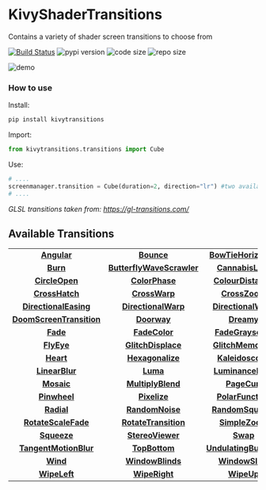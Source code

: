 # KivyShaderTransitions
Contains a variety of shader screen transitions to choose from

[![Build Status](https://travis-ci.org/shashi278/KivyShaderTransitions.svg?branch=main)](https://travis-ci.org/shashi278/KivyShaderTransitions) ![pypi version](https://img.shields.io/pypi/v/kivytransitions) ![code size](https://img.shields.io/github/languages/code-size/shashi278/KivyShaderTransitions) ![repo size](https://img.shields.io/github/repo-size/shashi278/KivyShaderTransitions)

![demo](https://raw.githubusercontent.com/shashi278/KivyShaderTransitions/main/demo/demo.gif)

####

### How to use
Install:
```bash
pip install kivytransitions
```
Import:
```python
from kivytransitions.transitions import Cube
```
Use:
```python
# ....
screenmanager.transition = Cube(duration=2, direction="lr") #two available directions: "lr" and "rl"
# ....
```
*GLSL transitions taken from: https://gl-transitions.com/*

## Available Transitions
|          |             |    |    |
| :-------------: |:-------------:|:-----:|:-----:|
| [**Angular**](https://gl-transitions.com/transition/angular) | [**Bounce**](https://gl-transitions.com/transition/Bounce) | [**BowTieHorizontal**](https://gl-transitions.com/transition/BowTieHorizontal) | [**BowTieVertical**](https://gl-transitions.com/transition/BowTieVertical) |
| [**Burn**](https://gl-transitions.com/transition/burn) | [**ButterflyWaveScrawler**](https://gl-transitions.com/transition/ButterflyWaveScrawler) | [**CannabisLeaf**](https://gl-transitions.com/transition/cannabisleaf) | [**Circle**](https://gl-transitions.com/transition/circle) |
| [**CircleOpen**](https://gl-transitions.com/transition/circleopen) | [**ColorPhase**](https://gl-transitions.com/transition/colorphase) | [**ColourDistance**](https://gl-transitions.com/transition/ColourDistance) | [**CrazyParametricFun**](https://gl-transitions.com/transition/CrazyParametricFun) |
| [**CrossHatch**](https://gl-transitions.com/transition/crosshatch) | [**CrossWarp**](https://gl-transitions.com/transition/crosswarp) | [**CrossZoom**](https://gl-transitions.com/transition/CrossZoom) | [**Cube**](https://gl-transitions.com/transition/cube) |
| [**DirectionalEasing**](https://gl-transitions.com/transition/DirectionalEasing) | [**DirectionalWarp**](https://gl-transitions.com/transition/directionalwarp) | [**DirectionalWipe**](https://gl-transitions.com/transition/directionalwipe) | [**Displacement**](https://gl-transitions.com/transition/displacement) |
| [**DoomScreenTransition**](https://gl-transitions.com/transition/DoomScreenTransition) | [**Doorway**](https://gl-transitions.com/transition/doorway) | [**Dreamy**](https://gl-transitions.com/transition/Dreamy) | [**DreamyZoom**](https://gl-transitions.com/transition/DreamyZoom) |
| [**Fade**](https://gl-transitions.com/transition/fade) | [**FadeColor**](https://gl-transitions.com/transition/fadecolor) | [**FadeGrayscale**](https://gl-transitions.com/transition/fadegrayscale) | [**FilmBurn**](https://gl-transitions.com/transition/FilmBurn) |
| [**FlyEye**](https://gl-transitions.com/transition/flyeye) | [**GlitchDisplace**](https://gl-transitions.com/transition/GlitchDisplace) | [**GlitchMemories**](https://gl-transitions.com/transition/GlitchMemories) | [**GridFlip**](https://gl-transitions.com/transition/GridFlip) |
| [**Heart**](https://gl-transitions.com/transition/heart) | [**Hexagonalize**](https://gl-transitions.com/transition/hexagonalize) | [**Kaleidoscope**](https://gl-transitions.com/transition/kaleidoscope) | [**LeftRight**](https://gl-transitions.com/transition/LeftRight) |
| [**LinearBlur**](https://gl-transitions.com/transition/LinearBlur) | [**Luma**](https://gl-transitions.com/transition/luma) | [**LuminanceMelt**](https://gl-transitions.com/transition/luminance_melt) | [**Morph**](https://gl-transitions.com/transition/morph) |
| [**Mosaic**](https://gl-transitions.com/transition/Mosaic) | [**MultiplyBlend**](https://gl-transitions.com/transition/multiply_blend) | [**PageCurl**](https://gl-transitions.com/transition/PageCurl) | [**Perlin**](https://gl-transitions.com/transition/perlin) |
| [**Pinwheel**](https://gl-transitions.com/transition/pinwheel) | [**Pixelize**](https://gl-transitions.com/transition/pixelize) | [**PolarFunction**](https://gl-transitions.com/transition/polar_function) | [**PolkaDotsCurtain**](https://gl-transitions.com/transition/PolkaDotsCurtain) |
| [**Radial**](https://gl-transitions.com/transition/Radial) | [**RandomNoise**](https://gl-transitions.com/transition/RandomNoise) | [**RandomSquares**](https://gl-transitions.com/transition/randomsquares) | [**Ripple**](https://gl-transitions.com/transition/ripple) |
| [**RotateScaleFade**](https://gl-transitions.com/transition/rotate_scale_fade) | [**RotateTransition**](https://gl-transitions.com/transition/RotateTransition) | [**SimpleZoom**](https://gl-transitions.com/transition/SimpleZoom) | [**SquaresWire**](https://gl-transitions.com/transition/squareswire) |
| [**Squeeze**](https://gl-transitions.com/transition/squeeze) | [**StereoViewer**](https://gl-transitions.com/transition/StereoViewer) | [**Swap**](https://gl-transitions.com/transition/swap) | [**Swirl**](https://gl-transitions.com/transition/Swirl) |
| [**TangentMotionBlur**](https://gl-transitions.com/transition/TangentMotionBlur) | [**TopBottom**](https://gl-transitions.com/transition/TopBottom) | [**UndulatingBurnOut**](https://gl-transitions.com/transition/undulatingBurnOut) | [**WaterDrop**](https://gl-transitions.com/transition/WaterDrop) |
| [**Wind**](https://gl-transitions.com/transition/wind) | [**WindowBlinds**](https://gl-transitions.com/transition/windowblinds) | [**WindowSlice**](https://gl-transitions.com/transition/windowslice) | [**WipeDown**](https://gl-transitions.com/transition/wipeDown) |
| [**WipeLeft**](https://gl-transitions.com/transition/wipeLeft) | [**WipeRight**](https://gl-transitions.com/transition/wipeRight) | [**WipeUp**](https://gl-transitions.com/transition/wipeUp) | [**ZoomInCircles**](https://gl-transitions.com/transition/ZoomInCircles) |
